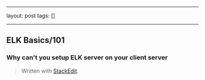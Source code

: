 
---

layout: post
tags: []

---

## ELK Basics/101

### Why can't you setup ELK server on your client server



> Written with [StackEdit](https://stackedit.io/).
<!--stackedit_data:
eyJoaXN0b3J5IjpbMjAwMjU4ODM5NCwyMDY3NTY0MzMwXX0=
-->